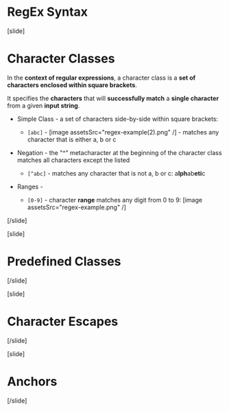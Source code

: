 
# RegEx Syntax

[slide]

 # Character Classes

  In the **context of regular expressions**, a character class is a **set of characters enclosed within square brackets**. 

  It specifies the **characters** that will **successfully match** a **single character** from a given **input string**.

- Simple Class - a set of characters side-by-side within square brackets:
  - `[abc]` - [image assetsSrc="regex-example(2).png" /] - matches any character that is either a, b or c

- Negation - the "^" metacharacter at the beginning of the character class matches all characters except the listed
  - `[^abc]` - matches any character that is not a, b or c: a**lph**ab**eti**c

- Ranges - 
  - `[0-9]` - character **range** matches any digit from 0 to 9:
  [image assetsSrc="regex-example.png" /]



[/slide]

[slide]

 # Predefined Classes

[/slide]

[slide]

# Character Escapes

[/slide]

[slide]

# Anchors

[/slide]
